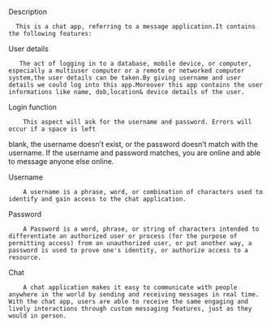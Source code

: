 Description

      This is a chat app, referring to a message application.It contains the following features:


User details
   
       The act of logging in to a database, mobile device, or computer, especially a multiuser computer or a remote or networked computer system,the user details can be taken.By giving username and user details we could log into this app.Moreover this app contains the user informations like name, dob,location& device details of the user.



Login function

        This aspect will ask for the username and password. Errors will occur if a space is left
blank, the username doesn’t exist, or the password doesn’t match with the username. If
the username and password matches, you are online and able to message anyone else
online.


Username
    
        A username is a phrase, word, or combination of characters used to identify and gain access to the chat application.




Password

        A Password is a word, phrase, or string of characters intended to differentiate an authorized user or process (for the purpose of permitting access) from an unauthorized user, or put another way, a password is used to prove one's identity, or authorize access to a resource.




Chat 
      
        A chat application makes it easy to communicate with people anywhere in the world by sending and receiving messages in real time. With the chat app, users are able to receive the same engaging and lively interactions through custom messaging features, just as they would in person.
 
